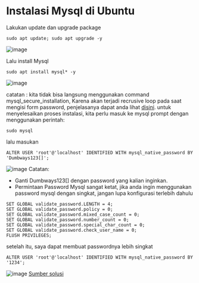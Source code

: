 # Instalasi Mysql di Ubuntu

Lakukan update dan upgrade package
```
sudo apt update; sudo apt upgrade -y
```
![image](https://user-images.githubusercontent.com/36489276/204156635-bb04f25d-d566-4bf8-89eb-fa176262d885.png)

Lalu install Mysql
```
sudo apt install mysql* -y
```
![image](https://user-images.githubusercontent.com/36489276/204156913-895aa9a3-f662-4854-90bd-7426f5cf5bdb.png)

catatan : kita tidak bisa langsung menggunakan command mysql_secure_installation, Karena akan terjadi recrusive loop pada saat
mengisi form password, penjelasanya dapat anda lihat [disini](https://www.digitalocean.com/community/tutorials/how-to-install-mysql-on-ubuntu-20-04).
untuk menyelesaikan proses instalasi, kita perlu masuk ke mysql prompt dengan menggunakan perintah:
```
sudo mysql
```
lalu masukan
```
ALTER USER 'root'@'localhost' IDENTIFIED WITH mysql_native_password BY 'Dumbways123[]';
```
![image](https://user-images.githubusercontent.com/36489276/204157264-c9ec0d69-e3dd-4323-9071-9f854203309d.png)
Catatan:
- Ganti Dumbways123[] dengan password yang kalian inginkan.
- Permintaan Password Mysql sangat ketat, jika anda ingin menggunakan password mysql dengan singkat, jangan lupa konfigurasi terlebih dahulu
```
SET GLOBAL validate_password.LENGTH = 4;
SET GLOBAL validate_password.policy = 0;
SET GLOBAL validate_password.mixed_case_count = 0;
SET GLOBAL validate_password.number_count = 0;
SET GLOBAL validate_password.special_char_count = 0;
SET GLOBAL validate_password.check_user_name = 0;
FLUSH PRIVILEGES;
```
setelah itu, saya dapat membuat passwordnya lebih singkat
```
ALTER USER 'root'@'localhost' IDENTIFIED WITH mysql_native_password BY '1234';
```
![image](https://user-images.githubusercontent.com/36489276/204157691-3f0b875d-575e-4bef-9add-a069380014cd.png)
[Sumber solusi](https://stackoverflow.com/questions/43094726/your-password-does-not-satisfy-the-current-policy-requirements)




